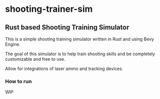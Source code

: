 # shooting-trainer-sim
## Rust based Shooting Training Simulator

This is a simple shooting training simulator written in Rust and using Bevy Engine.

The goal of this simulator is to help train shooting skills and be completely customizable and free to use.

Allow for integrations of laser ammo and tracking devices.
### How to run

WIP
